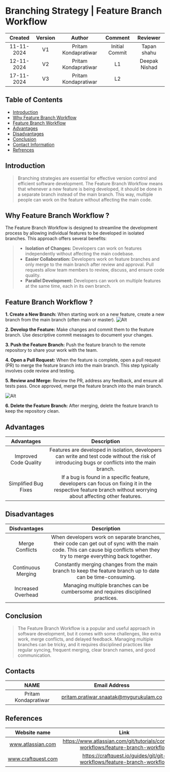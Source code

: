 # Branching Strategy | Feature Branch Workflow

| Created     |    Version   | Author | Comment | Reviewer |
|:------------------:|:-------------:|:-------------:|:-------------:|:------------------:|
| 11-11-2024   | V1   | Pritam Kondapratiwar | Initial Commit | Tapan shahu
| 12-11-2024 | V2 | Pritam Kondapratiwar | L1  |  Deepak Nishad  
| 17-11-2024 | V3 |  Pritam Kondapratiwar | L2 |    |         |  

## Table of Contents



- [Introduction](#introduction)
- [Why Feature Branch Workflow](#why-feature-branch-workflow)
- [Feature Branch Workflow](#feature-branch-workflow)
- [Advantages](#advantages)
- [Disadvantages](#disadvantages)
- [Conclusion](#conclusion) 
- [Contact Information](#contact-information)
- [Refrences](#refrences)


## Introduction

> Branching strategies are essential for effective version control and efficient software development. The Feature Branch Workflow means that whenever a new feature is being developed, it should be done in a separate branch instead of the main branch. This way, multiple people can work on the feature without affecting the main code. 

## Why Feature Branch Workflow ?

The Feature Branch Workflow is designed to streamline the development process by allowing individual features to be developed in isolated branches. This approach offers several benefits:

>- **Isolation of Changes:**  Developers can work on features independently without affecting the main codebase.
>- **Easier Collaboration:**  Developers work on feature branches and only merge to the main branch after review and approval. Pull requests allow team members to review, discuss, and ensure code quality.
>- **Parallel Development:** Developers can work on multiple features at the same time, each in its own branch.


## Feature Branch Workflow ?

**1. Create a New Branch:**
When starting work on a new feature, create a new branch from the main branch (often main or master).
![Alt](https://images.prismic.io/bunnyshell-blog/145a8d27-2e0b-46d7-81d6-c646718b96c8_Feature%20branch.png?ixlib=gatsbyFP&auto=compress%2Cformat&fit=max)

**2. Develop the Feature:**
Make changes and commit them to the feature branch. Use descriptive commit messages to document your changes.

**3. Push the Feature Branch:**
Push the feature branch to the remote repository to share your work with the team.

**4. Open a Pull Request:**
When the feature is complete, open a pull request (PR) to merge the feature branch into the main branch. This step typically involves code review and testing.

**5. Review and Merge:**
Review the PR, address any feedback, and ensure all tests pass. Once approved, merge the feature branch into the main branch.

![Alt](https://buddy.works/blog/images/feature-branch.png)

**6. Delete the Feature Branch:**
After merging, delete the feature branch to keep the repository clean.
 

## Advantages 

|  Advantages  | Description
|:------------------:|:--------------------------:|
| Improved Code Quality | Features are developed in isolation, developers can write and test code without the risk of introducing bugs or conflicts into the main branch.
| Simplified Bug Fixes |     If a bug is found in a specific feature, developers can focus on fixing it in the respective feature branch without worrying about affecting other features.

## Disadvantages 
| Disdvantages  |   Description
|:---------------:|:---------------:|
| Merge Conflicts  | When developers work on separate branches, their code can get out of sync with the main code. This can cause big conflicts when they try to merge everything back together.
|Continuous Merging|Constantly merging changes from the main branch to keep the feature branch up to date can be time-consuming.|
| Increased Overhead|Managing multiple branches can be cumbersome and requires disciplined practices.|

## Conclusion

>The Feature Branch Workflow is a popular and useful approach in software development, but it comes with some challenges, like extra work, merge conflicts, and delayed feedback. Managing multiple branches can be tricky, and it requires disciplined practices like regular syncing, frequent merging, clear branch names, and good communication.

## Contacts
|    NAME           |   Email Address                       |
|:-----------------:|:-------------------------------------:|
|Pritam Kondapratiwar| 	pritam.pratiwar.snaatak@mygurukulam.co

## References

| Website name |   Link |
|:------------------:|:-------------------:|
|www.atlassian.com|  https://www.atlassian.com/git/tutorials/comparing-workflows/feature-branch-workflow 
|www.craftquest.com | https://craftquest.io/guides/git/git-workflows/feature-branch-workflow
